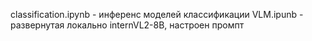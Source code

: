 classification.ipynb - инференс моделей классификации 
VLM.ipunb - развернутая локально internVL2-8B, настроен промпт